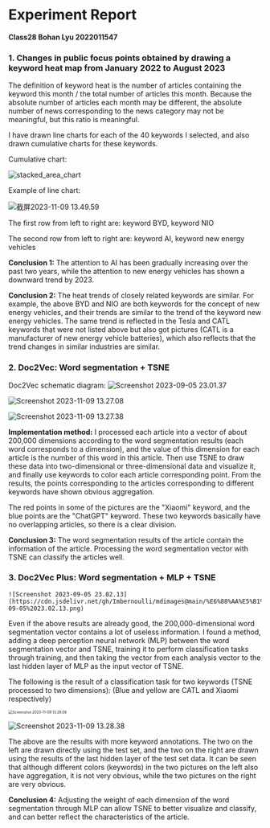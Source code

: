 # Experiment Report

**Class28 Bohan Lyu 2022011547**

### 1. Changes in public focus points obtained by drawing a keyword heat map from January 2022 to August 2023

The definition of keyword heat is the number of articles containing the keyword this month / the total number of articles this month. Because the absolute number of articles each month may be different, the absolute number of news corresponding to the news category may not be meaningful, but this ratio is meaningful.

I have drawn line charts for each of the 40 keywords I selected, and also drawn cumulative charts for these keywords.

Cumulative chart:

![stacked_area_chart](https://cdn.jsdelivr.net/gh/Imbernoulli/mdimages@main/stacked_area_chart.png)

Example of line chart:

![截屏2023-11-09 13.49.59](https://cdn.jsdelivr.net/gh/Imbernoulli/mdimages@main/%E6%88%AA%E5%B1%8F2023-11-09%2013.49.59.png)

The first row from left to right are: keyword BYD, keyword NIO

The second row from left to right are: keyword AI, keyword new energy vehicles

**Conclusion 1:** The attention to AI has been gradually increasing over the past two years, while the attention to new energy vehicles has shown a downward trend by 2023.

**Conclusion 2:** The heat trends of closely related keywords are similar. For example, the above BYD and NIO are both keywords for the concept of new energy vehicles, and their trends are similar to the trend of the keyword new energy vehicles. The same trend is reflected in the Tesla and CATL keywords that were not listed above but also got pictures (CATL is a manufacturer of new energy vehicle batteries), which also reflects that the trend changes in similar industries are similar.


### 2. Doc2Vec: Word segmentation + TSNE

  Doc2Vec schematic diagram:
  ![Screenshot 2023-09-05 23.01.37](https://cdn.jsdelivr.net/gh/Imbernoulli/mdimages@main/%E6%88%AA%E5%B1%8F2023-09-05%2023.01.37.png)

![Screenshot 2023-11-09 13.27.08](https://cdn.jsdelivr.net/gh/Imbernoulli/mdimages@main/%E6%88%AA%E5%B1%8F2023-11-09%2013.27.08.png)

![Screenshot 2023-11-09 13.27.38](https://cdn.jsdelivr.net/gh/Imbernoulli/mdimages@main/%E6%88%AA%E5%B1%8F2023-11-09%2013.27.38.png)

**Implementation method:** I processed each article into a vector of about 200,000 dimensions according to the word segmentation results (each word corresponds to a dimension), and the value of this dimension for each article is the number of this word in this article. Then use TSNE to draw these data into two-dimensional or three-dimensional data and visualize it, and finally use keywords to color each article corresponding point. From the results, the points corresponding to the articles corresponding to different keywords have shown obvious aggregation.

The red points in some of the pictures are the "Xiaomi" keyword, and the blue points are the "ChatGPT" keyword. These two keywords basically have no overlapping articles, so there is a clear division.

**Conclusion 3:** The word segmentation results of the article contain the information of the article. Processing the word segmentation vector with TSNE can classify the articles well.

### 3. Doc2Vec Plus: Word segmentation + MLP + TSNE
   
    ![Screenshot 2023-09-05 23.02.13](https://cdn.jsdelivr.net/gh/Imbernoulli/mdimages@main/%E6%88%AA%E5%B1%8F2023-09-05%2023.02.13.png)

Even if the above results are already good, the 200,000-dimensional word segmentation vector contains a lot of useless information. I found a method, adding a deep perception neural network (MLP) between the word segmentation vector and TSNE, training it to perform classification tasks through training, and then taking the vector from each analysis vector to the last hidden layer of MLP as the input vector of TSNE.

The following is the result of a classification task for two keywords (TSNE processed to two dimensions): (Blue and yellow are CATL and Xiaomi respectively)

<img src="https://cdn.jsdelivr.net/gh/Imbernoulli/mdimages@main/%E6%88%AA%E5%B1%8F2023-11-09%2013.28.08.png" alt="Screenshot 2023-11-09 13.28.08" style="zoom:50%;" />

![Screenshot 2023-11-09 13.28.38](https://cdn.jsdelivr.net/gh/Imbernoulli/mdimages@main/%E6%88%AA%E5%B1%8F2023-11-09%2013.28.38.png)

The above are the results with more keyword annotations. The two on the left are drawn directly using the test set, and the two on the right are drawn using the results of the last hidden layer of the test set data. It can be seen that although different colors (keywords) in the two pictures on the left also have aggregation, it is not very obvious, while the two pictures on the right are very obvious.

**Conclusion 4:** Adjusting the weight of each dimension of the word segmentation through MLP can allow TSNE to better visualize and classify, and can better reflect the characteristics of the article.